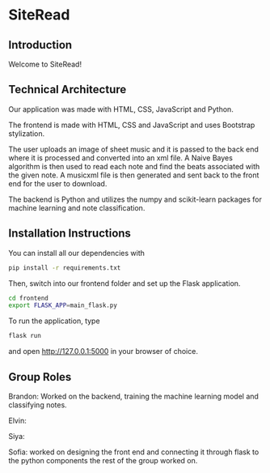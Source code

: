 # SiteRead

## Introduction

Welcome to SiteRead!

## Technical Architecture

Our application was made with HTML, CSS, JavaScript and Python.

The frontend is made with HTML, CSS and JavaScript and uses Bootstrap stylization.

The user uploads an image of sheet music and it is passed to the back end where it is processed and converted into an xml file. A Naive Bayes algorithm is then used to read each note and find the beats associated with the given note. A musicxml file is then generated and sent back to the front end for the user to download.

The backend is Python and utilizes the numpy and scikit-learn packages for machine learning and note classification.
## Installation Instructions

You can install all our dependencies with

```bash
pip install -r requirements.txt
```

Then, switch into our frontend folder and set up the Flask application.

```bash
cd frontend
export FLASK_APP=main_flask.py
```

To run the application, type

```bash
flask run
```

and open http://127.0.0.1:5000 in your browser of choice.

## Group Roles

Brandon: Worked on the backend, training the machine learning model and classifying notes.

Elvin:

Siya:

Sofia: worked on designing the front end and connecting it through flask to the python components the rest of the group worked on.
